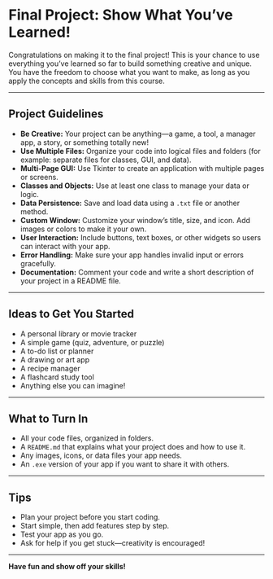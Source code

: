 # Final Project: Show What You’ve Learned!

Congratulations on making it to the final project! This is your chance to use everything you’ve learned so far to build something creative and unique. You have the freedom to choose what you want to make, as long as you apply the concepts and skills from this course.

---

## Project Guidelines

- **Be Creative:** Your project can be anything—a game, a tool, a manager app, a story, or something totally new!
- **Use Multiple Files:** Organize your code into logical files and folders (for example: separate files for classes, GUI, and data).
- **Multi-Page GUI:** Use Tkinter to create an application with multiple pages or screens.
- **Classes and Objects:** Use at least one class to manage your data or logic.
- **Data Persistence:** Save and load data using a `.txt` file or another method.
- **Custom Window:** Customize your window’s title, size, and icon. Add images or colors to make it your own.
- **User Interaction:** Include buttons, text boxes, or other widgets so users can interact with your app.
- **Error Handling:** Make sure your app handles invalid input or errors gracefully.
- **Documentation:** Comment your code and write a short description of your project in a README file.

---

## Ideas to Get You Started

- A personal library or movie tracker
- A simple game (quiz, adventure, or puzzle)
- A to-do list or planner
- A drawing or art app
- A recipe manager
- A flashcard study tool
- Anything else you can imagine!

---

## What to Turn In

- All your code files, organized in folders.
- A `README.md` that explains what your project does and how to use it.
- Any images, icons, or data files your app needs.
- An `.exe` version of your app if you want to share it with others.

---

## Tips

- Plan your project before you start coding.
- Start simple, then add features step by step.
- Test your app as you go.
- Ask for help if you get stuck—creativity is encouraged!

---

**Have fun and show off your skills!**